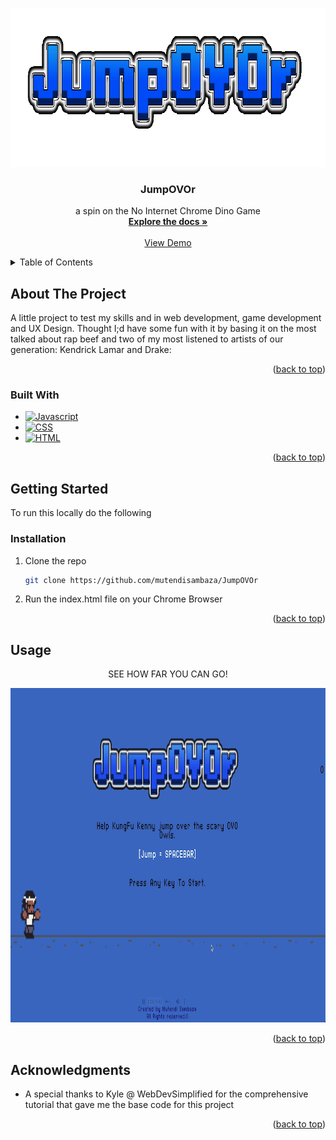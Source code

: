 <!-- Improved compatibility of back to top link: See: https://github.com/othneildrew/Best-README-Template/pull/73 -->
<a id="readme-top"></a>
<!--
*** Thanks for checking out the Best-README-Template. If you have a suggestion
*** that would make this better, please fork the repo and create a pull request
*** or simply open an issue with the tag "enhancement".
*** Don't forget to give the project a star!
*** Thanks again! Now go create something AMAZING! :D
-->

<!-- PROJECT LOGO -->
<br />
<div align="center">
  <a href="https://github.com/mutendisambaza/JumpOVOr">
    <img src="imgs/title.gif" alt="Logo" width="800" height="253">
  </a>

<h3 align="center">JumpOVOr</h3>

  <p align="center">
    a spin on the No Internet Chrome Dino Game
    <br />
    <a href="https://github.com/mutendisambaza/JumpOVOr"><strong>Explore the docs »</strong></a>
    <br />
    <br />
    <a href="https://github.com/mutendisambaza/JumpOVOr/blob/main/gameplay.mov">View Demo</a>
  </p>
</div>



<!-- TABLE OF CONTENTS -->
<details>
  <summary>Table of Contents</summary>
  <ol>
    <li>
      <a href="#about-the-project">About The Project</a>
      <ul>
        <li><a href="#built-with">Built With</a></li>
      </ul>
    </li>
    <li>
      <a href="#getting-started">Getting Started</a>
      <ul>
        <li><a href="#installation">Installation</a></li>
      </ul>
    </li>
    <li><a href="#usage">Usage</a></li>
    <li><a href="#acknowledgments">Acknowledgments</a></li>
  </ol>
</details>



<!-- ABOUT THE PROJECT -->
## About The Project

A little project to test my skills and in web development, game development and UX Design. Thought I;d have some fun with it by basing it on the most talked about rap beef and two of my most listened to artists of our generation: Kendrick Lamar and Drake:

<p align="right">(<a href="#readme-top">back to top</a>)</p>



### Built With

* [![Javascript][javascript-shield]][javascript-url]
* [![CSS][CSS-shield]][CSS-url]
* [![HTML][HTML-shield]][HTML-url]

<p align="right">(<a href="#readme-top">back to top</a>)</p>



<!-- GETTING STARTED -->
## Getting Started

To run this locally do the following

### Installation

1. Clone the repo
   ```sh
   git clone https://github.com/mutendisambaza/JumpOVOr
   ```
2. Run the index.html file on your Chrome Browser

<p align="right">(<a href="#readme-top">back to top</a>)</p>



<!-- USAGE EXAMPLES -->
## Usage

<p align="center">SEE HOW FAR YOU CAN GO! </p>
    <img src="imgs/preview.png" alt="Logo" width="1000" height="535">


<p align="right">(<a href="#readme-top">back to top</a>)</p>


<!-- ACKNOWLEDGMENTS -->
## Acknowledgments

* A special thanks to Kyle @ WebDevSimplified for the comprehensive tutorial that gave me the base code for this project

<p align="right">(<a href="#readme-top">back to top</a>)</p>



<!-- MARKDOWN LINKS & IMAGES -->
<!-- https://www.markdownguide.org/basic-syntax/#reference-style-links -->
[CSS-shield]: https://img.shields.io/badge/CSS-239120?&style=for-the-badge&logo=css3&logoColor=white
[CSS-url]: https://developer.mozilla.org/en-US/docs/Web/CSS
[javascript-shield]: https://img.shields.io/badge/JavaScript-F7DF1E?style=for-the-badge&logo=javascript&logoColor=black
[javascript-url]: https://www.javascript.com
[HTML-shield]: https://img.shields.io/badge/HTML5-E34F26?style=for-the-badge&logo=html5&logoColor=white
[HTML-url]: https://html.com



